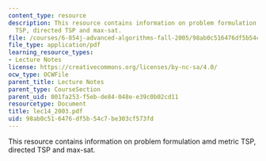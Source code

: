 ```yaml
---
content_type: resource
description: This resource contains information on problem formulation amd metric
  TSP, directed TSP and max-sat.
file: /courses/6-854j-advanced-algorithms-fall-2005/98ab0c516476df5b54c7be303cf573fd_lec14_2003.pdf
file_type: application/pdf
learning_resource_types:
- Lecture Notes
license: https://creativecommons.org/licenses/by-nc-sa/4.0/
ocw_type: OCWFile
parent_title: Lecture Notes
parent_type: CourseSection
parent_uid: 801fa253-f5eb-de84-048e-e39c0b02cd11
resourcetype: Document
title: lec14_2003.pdf
uid: 98ab0c51-6476-df5b-54c7-be303cf573fd
---
```

This resource contains information on problem formulation amd metric TSP, directed TSP and max-sat.